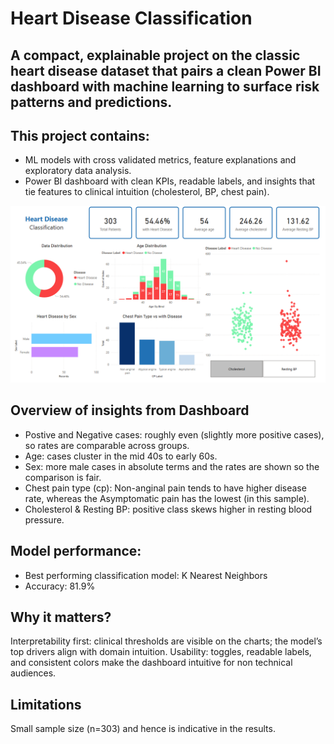 # Heart Disease Classification 

A compact, explainable project on the classic heart disease dataset that pairs a clean Power BI dashboard with machine learning to surface risk patterns and predictions.
--- 
## This project contains: 
- ML models with cross validated metrics, feature explanations and exploratory data analysis. 
- Power BI dashboard with clean KPIs, readable labels, and insights that tie features to clinical intuition (cholesterol, BP, chest pain). 

![Heart Disease Dashboard](images/Dashboard.PNG) 
## Overview of insights from Dashboard 
- Postive and Negative cases: roughly even (slightly more positive cases), so rates are comparable across groups. 
- Age: cases cluster in the mid 40s to early 60s. 
- Sex: more male cases in absolute terms and the rates are shown so the comparison is fair. 
- Chest pain type (cp): Non-anginal pain tends to have higher disease rate, whereas the Asymptomatic pain has the lowest (in this sample). 
- Cholesterol & Resting BP: positive class skews higher in resting blood pressure. 

## Model performance: 
- Best performing classification model: K Nearest Neighbors 
- Accuracy: 81.9% 

## Why it matters? 
Interpretability first: clinical thresholds are visible on the charts; the model’s top drivers align with domain intuition. 
Usability: toggles, readable labels, and consistent colors make the dashboard intuitive for non technical audiences. 

## Limitations 
Small sample size (n=303) and hence is indicative in the results.
